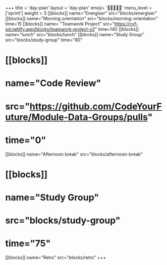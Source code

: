 +++
title = 'day-plan'
layout = 'day-plan'
emoji= '🧑🏽‍🤝‍🧑🏽'
menu_level = ['sprint']
weight = 3
[[blocks]]
name="Energiser"
src="blocks/energiser"
[[blocks]]
name="Morning orientation"
src="blocks/morning-orientation"
time=15
[[blocks]]
name= "Teamwork Project"
src="https://cyf-pd.netlify.app/blocks/teamwork-project-s3"
time=140
[[blocks]]
name="lunch"
src="blocks/lunch"
[[blocks]]
name="Study Group"
src="blocks/study-group"
time="80"
# [[blocks]]
# name="Code Review"
# src="https://github.com/CodeYourFuture/Module-Data-Groups/pulls"
# time="0"
[[blocks]]
name="Afternoon break"
src="blocks/afternoon-break"
# [[blocks]]
# name="Study Group"
# src="blocks/study-group"
# time="75"
[[blocks]]
name="Retro"
src="blocks/retro"
+++
